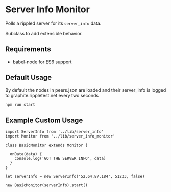 # Server Info Monitor

Polls a rippled server for its `server_info` data.

Subclass to add extensible behavior. 

## Requirements

- babel-node for ES6 support

## Default Usage

By default the nodes in peers.json are loaded and their server_info
is logged to graphite.rippletest.net every two seconds

````
npm run start
````

## Example Custom Usage

````
import ServerInfo from '../lib/server_info'
import Monitor from '../lib/server_info_monitor'

class BasicMonitor extends Monitor {

  onData(data) {
    console.log('GOT THE SERVER INFO', data)
  }
}

let serverInfo = new ServerInfo('52.64.87.184', 51233, false)

new BasicMonitor(serverInfo).start()
````

